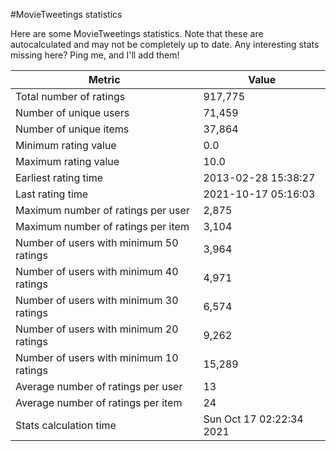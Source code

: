 #MovieTweetings statistics

Here are some MovieTweetings statistics. Note that these are autocalculated and may not be completely up to date. Any interesting stats missing here? Ping me, and I'll add them!

Metric | Value
--- | ---
Total number of ratings                 | 917,775
Number of unique users                  | 71,459
Number of unique items                  | 37,864
Minimum rating value                    | 0.0
Maximum rating value                    | 10.0
Earliest rating time                    | 2013-02-28 15:38:27
Last rating time                        | 2021-10-17 05:16:03
Maximum number of ratings per user      | 2,875
Maximum number of ratings per item      | 3,104
Number of users with minimum 50 ratings | 3,964
Number of users with minimum 40 ratings | 4,971
Number of users with minimum 30 ratings | 6,574
Number of users with minimum 20 ratings | 9,262
Number of users with minimum 10 ratings | 15,289
Average number of ratings per user      | 13
Average number of ratings per item      | 24
Stats calculation time                  | Sun Oct 17 02:22:34 2021

